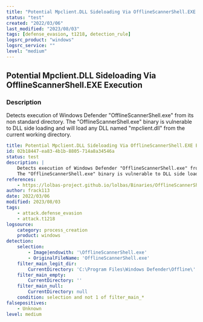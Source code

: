 ```yaml
---
title: "Potential Mpclient.DLL Sideloading Via OfflineScannerShell.EXE Execution"
status: "test"
created: "2022/03/06"
last_modified: "2023/08/03"
tags: [defense_evasion, t1218, detection_rule]
logsrc_product: "windows"
logsrc_service: ""
level: "medium"
---
```


## Potential Mpclient.DLL Sideloading Via OfflineScannerShell.EXE Execution

### Description

Detects execution of Windows Defender "OfflineScannerShell.exe" from its non standard directory.
The "OfflineScannerShell.exe" binary is vulnerable to DLL side loading and will load any DLL named "mpclient.dll" from the current working directory.


```yml
title: Potential Mpclient.DLL Sideloading Via OfflineScannerShell.EXE Execution
id: 02b18447-ea83-4b1b-8805-714a8a34546a
status: test
description: |
    Detects execution of Windows Defender "OfflineScannerShell.exe" from its non standard directory.
    The "OfflineScannerShell.exe" binary is vulnerable to DLL side loading and will load any DLL named "mpclient.dll" from the current working directory.
references:
    - https://lolbas-project.github.io/lolbas/Binaries/OfflineScannerShell/
author: frack113
date: 2022/03/06
modified: 2023/08/03
tags:
    - attack.defense_evasion
    - attack.t1218
logsource:
    category: process_creation
    product: windows
detection:
    selection:
        - Image|endswith: '\OfflineScannerShell.exe'
        - OriginalFileName: 'OfflineScannerShell.exe'
    filter_main_legit_dir:
        CurrentDirectory: 'C:\Program Files\Windows Defender\Offline\'
    filter_main_empty:
        CurrentDirectory: ''
    filter_main_null:
        CurrentDirectory: null
    condition: selection and not 1 of filter_main_*
falsepositives:
    - Unknown
level: medium

```
